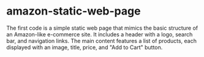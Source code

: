 # amazon-static-web-page
The first code is a simple static web page that mimics the basic structure of an Amazon-like e-commerce site. It includes a header with a logo, search bar, and navigation links. The main content features a list of products, each displayed with an image, title, price, and "Add to Cart" button.

